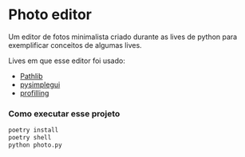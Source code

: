 # Photo editor

Um editor de fotos minimalista criado durante as lives de python para exemplificar conceitos de algumas lives.

Lives em que esse editor foi usado:

- [Pathlib](https://youtu.be/cHraQ2I0Xgk)
- [pysimplegui](https://youtu.be/1xGLzxV4qq4)
- [profilling](https://youtu.be/E_hox7iZjOE)


### Como executar esse projeto

```py
poetry install
poetry shell
python photo.py
```
